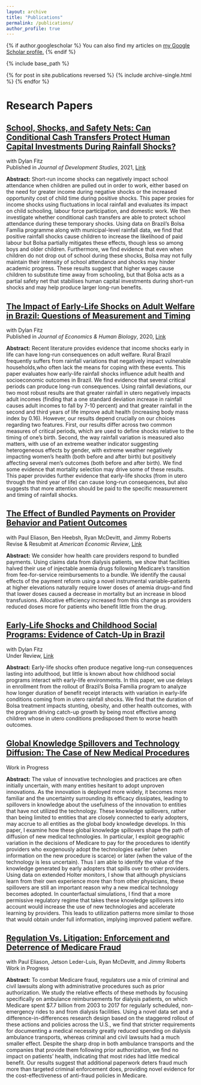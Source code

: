 ```yaml
---
layout: archive
title: "Publications"
permalink: /publications/
author_profile: true
---
```


{% if author.googlescholar %}
  You can also find my articles on <u><a href="{{author.googlescholar}}">my Google Scholar profile</a>.</u>
{% endif %}

{% include base_path %}

{% for post in site.publications reversed %}
  {% include archive-single.html %}
{% endfor %}

# Research Papers

## [School, Shocks, and Safety Nets: Can Conditional Cash Transfers Protect Human Capital Investments During Rainfall Shocks?](https://rileyleague.github.io/publications/school-shocks-safetynets)
with Dylan Fitz \
Published in _Journal of Development Studies_, 2021, [Link](https://www.tandfonline.com/doi/full/10.1080/00220388.2021.1928640?src=)

**Abstract:** Short-run income shocks can negatively impact school attendance when children are pulled out in order to work, either based on the need for greater income during negative shocks or the increased opportunity cost of child time during positive shocks. This paper proxies for income shocks using fluctuations in local rainfall and evaluates its impact on child schooling, labour force participation, and domestic work. We then investigate whether conditional cash transfers are able to protect school attendance during these temporary shocks. Using data on Brazil’s Bolsa Família programme along with municipal-level rainfall data, we find that positive rainfall shocks cause children to increase the likelihood of paid labour but Bolsa partially mitigates these effects, though less so among boys and older children. Furthermore, we find evidence that even when children do not drop out of school during these shocks, Bolsa may not fully maintain their intensity of school attendance and shocks may hinder academic progress. These results suggest that higher wages cause children to substitute time away from schooling, but that Bolsa acts as a partial safety net that stabilises human capital investments during short-run shocks and may help produce larger long-run benefits.

## [The Impact of Early-Life Shocks on Adult Welfare in Brazil: Questions of Measurement and Timing](https://rileyleague.github.io/publications/impact-of-early-life)
with Dylan Fitz \
Published in _Journal of Economics & Human Biology_, 2020, [Link](https://www.sciencedirect.com/science/article/pii/S1570677X19301807)

**Abstract:** Recent literature provides evidence that income shocks early in life can have long-run consequences on adult welfare. Rural Brazil frequently suffers from rainfall variations that negatively impact vulnerable households,who often lack the means for coping with these events. This paper evaluates how early-life rainfall shocks influence adult health and socioeconomic outcomes in Brazil. We find evidence that several critical periods can produce long-run consequences. Using rainfall deviations, our two most robust results are that greater rainfall in utero negatively impacts adult incomes (finding that a one standard deviation increase in rainfall causes adult incomes to fall by 7-10 percent) and that greater rainfall in the second and third years of life improve adult health (increasing body mass index by 0.16). However, our results depend crucially on our choices regarding two features. First, our results differ across two common measures of critical periods, which are used to define shocks relative to the timing of one’s birth. Second, the way rainfall variation is measured also matters, with use of an extreme weather indicator suggesting heterogeneous effects by gender, with extreme weather negatively impacting women’s health (both before and after birth) but positively affecting several men’s outcomes (both before and after birth). We find some evidence that mortality selection may drive some of these results. This paper provides further evidence that early-life shocks (from in utero through the third year of life) can cause long-run consequences, but also suggests that more attention should be paid to the specific measurement and timing of rainfall shocks.

## [The Effect of Bundled Payments on Provider Behavior and Patient Outcomes](https://rileyleague.github.io/publications/https://rileyleague.github.io/publications/effect-of-bundled-payments)
with Paul Eliason, Ben Heebsh, Ryan McDevitt, and Jimmy Roberts \
Revise & Resubmit at _American Economic Review_, [Link](https://rileyleague.github.io/files/bundledpayments.pdf)

**Abstract:** We consider how health care providers respond to bundled payments. Using claims data from dialysis patients, we show that facilities halved their use of injectable anemia drugs following Medicare’s transition from fee-for-service reimbursements to a bundle. We identify the causal effects of the payment reform using a novel instrumental variable–patients at higher elevations naturally require lower doses of anemia drugs–and find that lower doses caused a decrease in mortality but an increase in blood transfusions. Allocative efficiency increased from this change as providers reduced doses more for patients who benefit little from the drug.

## [Early-Life Shocks and Childhood Social Programs: Evidence of Catch-Up in Brazil](https://rileyleague.github.io/publications/catchup)
with Dylan Fitz \
Under Review, [Link](http://rileyleague.github.io/files/catchup_leaguefitz.pdf)

**Abstract:** Early-life shocks often produce negative long-run consequences lasting into adulthood, but little is known about how childhood social programs interact with early-life environments. In this paper, we use delays in enrollment from the rollout of Brazil’s Bolsa Família program to analyze how longer duration of benefit receipt interacts with variation in early-life conditions coming from in utero rainfall shocks. We find that the duration of Bolsa treatment impacts stunting, obesity, and other health outcomes, with the program driving catch-up growth by being most effective among children whose in utero conditions predisposed them to worse health outcomes.

## [Global Knowledge Spillovers and Technology Diffusion: The Case of New Medical Procedures](https://rileyleague.github.io/publications/globalspillovers)
Work in Progress

**Abstract:** The value of innovative technologies and practices are often initially uncertain, with many entities hesitant to adopt unproven innovations. As the innovation is deployed more widely, it becomes more familiar and the uncertainty surrounding its efficacy dissipates, leading to spillovers in knowledge about the usefulness of the innovation to entities that have not utilized the technology. These knowledge spillovers, rather than being limited to entities that are closely connected to early adopters, may accrue to all entities as the global body knowledge develops. In this paper, I examine how these global knowledge spillovers shape the path of diffusion of new medical technologies. In particular, I exploit geographic variation in the decisions of Medicare to pay for the procedures to identify providers who exogenously adopt the technologies earlier (when information on the new procedure is scarce) or later (when the value of the technology is less uncertain). Thus I am able to identify the value of the knowledge generated by early adopters that spills over to other providers. Using data on extended Holter monitors, I show that although physicians learn from their own experience more than from other physicians, these spillovers are still an important reason why a new medical technology becomes adopted. In counterfactual simulations, I find that a more permissive regulatory regime that takes these knowledge spillovers into account would increase the use of new technologies and accelerate learning by providers. This leads to utilization patterns more similar to those that would obtain under full information, implying improved patient welfare.

## [Regulation Vs. Litigation: Enforcement and Deterrence of Medicare Fraud](https://rileyleague.github.io/publications/ambulancefraud)
with Paul Eliason, Jetson Leder-Luis, Ryan McDevitt, and Jimmy Roberts
Work in Progress

**Abstract:** To combat Medicare fraud, regulators use a mix of criminal and civil lawsuits along with administrative procedures such as prior authorization. We study the relative effects of these methods by focusing specifically on ambulance reimbursements for dialysis patients, on which Medicare spent $7.7 billion from 2003 to 2017 for regularly scheduled, non-emergency rides to and from dialysis facilities. Using a novel data set and a difference-in-differences research design based on the staggered rollout of these actions and policies across the U.S., we find that stricter requirements for documenting a medical necessity greatly reduced spending on dialysis ambulance transports, whereas criminal and civil lawsuits had a much smaller effect. Despite the sharp drop in both ambulance transports and the companies that provide them following prior authorization, we find no impact on patients’ health, indicating that most rides had little medical benefit. Our results suggest that additional paperwork deters fraud much more than targeted criminal enforcement does, providing novel evidence for the cost-effectiveness of anti-fraud policies in Medicare.

